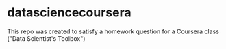 # datasciencecoursera
This repo was created to satisfy a homework question for a Coursera class ("Data Scientist's Toolbox")
